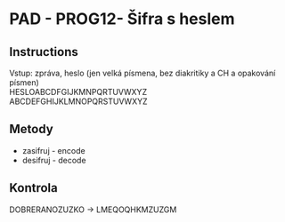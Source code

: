 # PAD - PROG12- Šifra s heslem
## Instructions
Vstup: zpráva, heslo (jen velká písmena, bez diakritiky a CH a opakování písmen)\
HESLOABCDFGIJKMNPQRTUVWXYZ\
ABCDEFGHIJKLMNOPQRSTUVWXYZ
## Metody
- zasifruj - encode
- desifruj - decode
## Kontrola
DOBRERANOZUZKO -> LMEQOQHKMZUZGM